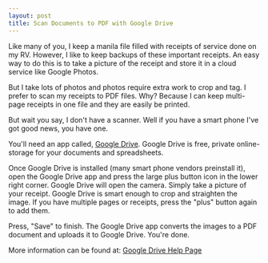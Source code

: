 ```yaml
---
layout: post
title: Scan Documents to PDF with Google Drive
---
```


Like many of you, I keep a manila file filled with receipts of service
done on my RV. However, I like to keep backups of these important
receipts. An easy way to do this is to take a picture of the receipt and
store it in a cloud service like Google Photos.

But I take lots of photos and photos require extra work to crop and tag.
I prefer to scan my receipts to PDF files. Why? Because I can keep
multi-page receipts in one file and they are easily be printed.

But wait you say, I don't have a scanner. Well if you have a smart phone
I've got good news, you have one.

You'll need an app called, [Google
Drive](https://www.google.com/drive/download/). Google Drive is free,
private online-storage for your documents and spreadsheets.

Once Google Drive is installed (many smart phone vendors preinstall it),
open the Google Drive app and press the large plus button icon in the
lower right corner. Google Drive will open the camera. Simply take a
picture of your receipt. Google Drive is smart enough to crop and
straighten the image. If you have multiple pages or receipts, press the
"plus" button again to add them.

Press, "Save" to finish. The Google Drive app converts the images to a
PDF document and uploads it to Google Drive. You're done.

More information can be found at: [Google Drive Help
Page](https://support.google.com/drive/answer/3145835?co=GENIE.Platform%3DAndroid&hl=en&oco=0)
